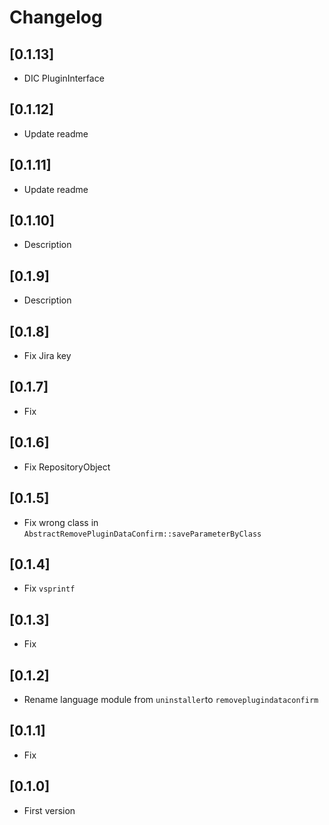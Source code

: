 # Changelog

## [0.1.13]
- DIC PluginInterface

## [0.1.12]
- Update readme

## [0.1.11]
- Update readme

## [0.1.10]
- Description

## [0.1.9]
- Description

## [0.1.8]
- Fix Jira key

## [0.1.7]
- Fix

## [0.1.6]
- Fix RepositoryObject

## [0.1.5]
- Fix wrong class in `AbstractRemovePluginDataConfirm::saveParameterByClass`

## [0.1.4]
- Fix `vsprintf`

## [0.1.3]
- Fix

## [0.1.2]
- Rename language module from `uninstaller`to `removeplugindataconfirm`

## [0.1.1]
- Fix

## [0.1.0]
- First version

